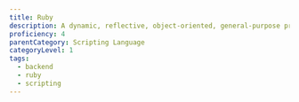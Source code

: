 ```yaml
---
title: Ruby
description: A dynamic, reflective, object-oriented, general-purpose programming language.
proficiency: 4
parentCategory: Scripting Language
categoryLevel: 1
tags:
  - backend
  - ruby
  - scripting
---
```

